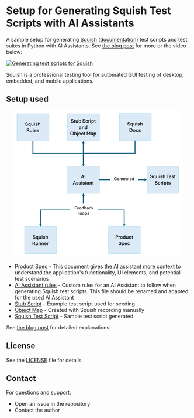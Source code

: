 # Setup for Generating Squish Test Scripts with AI Assistants

A sample setup for generating [Squish](https://www.qt.io/quality-assurance/squish) ([documentation](https://doc.qt.io/squish/)) test scripts and test suites in Python with AI Assistants. See [the blog post](https://www.qt.io/blog/a-practical-guide-to-generating-squish-test-scripts-with-ai-assistants) for more or the video below:

[![Generating test scripts for Squish](https://img.youtube.com/vi/z_UfLHsk4t8/0.jpg)](https://www.youtube.com/watch?v=z_UfLHsk4t8)

Squish is a professional testing tool for automated GUI testing of desktop, embedded, and mobile applications.

## Setup used

<p align="center">
<img src="squish_setup_ai_assistant.png" width="460" height="400">
</p>

* [Product Spec](AddressbookWPF/UI_REQUIREMENTS.md) - This document gives the AI assistant more context to understand the application's functionality, UI elements, and potential test scenarios
* [AI Assistant rules](.cursorrules) - Custom rules for an AI Assistant to follow when generating Squish test scripts. This file should be renamed and adapted for the used AI Assistant
* [Stub Script](suite_AI_testsuite/tst_stub/test.py) - Example test script used for seeding 
* [Object Map](suite_AI_testsuite/shared/scripts/names.py) - Created with Squish recording manually
* [Squish Test Script](suite_AI_testsuite/tst_add_and_delete_contacts/test.py) - Sample test script generated

See [the blog post](https://www.qt.io/blog/a-practical-guide-to-generating-squish-test-scripts-with-ai-assistants) for detailed explanations.

## License

See the [LICENSE](LICENSE) file for details.

## Contact

For questions and support:
- Open an issue in the repository
- Contact the author
